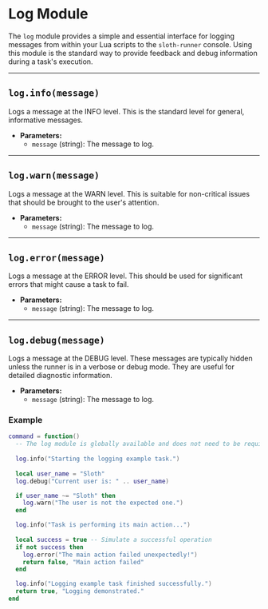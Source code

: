 # Log Module

The `log` module provides a simple and essential interface for logging messages from within your Lua scripts to the `sloth-runner` console. Using this module is the standard way to provide feedback and debug information during a task's execution.

---

## `log.info(message)`

Logs a message at the INFO level. This is the standard level for general, informative messages.

*   **Parameters:**
    *   `message` (string): The message to log.

---

## `log.warn(message)`

Logs a message at the WARN level. This is suitable for non-critical issues that should be brought to the user's attention.

*   **Parameters:**
    *   `message` (string): The message to log.

---

## `log.error(message)`

Logs a message at the ERROR level. This should be used for significant errors that might cause a task to fail.

*   **Parameters:**
    *   `message` (string): The message to log.

---

## `log.debug(message)`

Logs a message at the DEBUG level. These messages are typically hidden unless the runner is in a verbose or debug mode. They are useful for detailed diagnostic information.

*   **Parameters:**
    *   `message` (string): The message to log.

### Example

```lua
command = function()
  -- The log module is globally available and does not need to be required.
  
  log.info("Starting the logging example task.")
  
  local user_name = "Sloth"
  log.debug("Current user is: " .. user_name)

  if user_name ~= "Sloth" then
    log.warn("The user is not the expected one.")
  end

  log.info("Task is performing its main action...")
  
  local success = true -- Simulate a successful operation
  if not success then
    log.error("The main action failed unexpectedly!")
    return false, "Main action failed"
  end

  log.info("Logging example task finished successfully.")
  return true, "Logging demonstrated."
end
```
